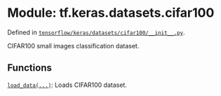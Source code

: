<div itemscope itemtype="http://developers.google.com/ReferenceObject">
<meta itemprop="name" content="tf.keras.datasets.cifar100" />
</div>

# Module: tf.keras.datasets.cifar100



Defined in [`tensorflow/keras/datasets/cifar100/__init__.py`](https://www.tensorflow.org/code/tensorflow/keras/datasets/cifar100/__init__.py).

CIFAR100 small images classification dataset.

## Functions

[`load_data(...)`](../../../tf/keras/datasets/cifar100/load_data.md): Loads CIFAR100 dataset.

